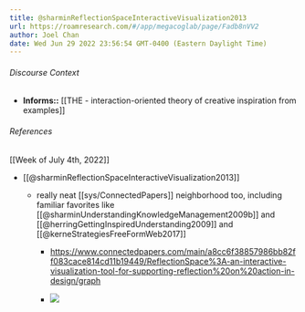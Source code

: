 ```yaml
---
title: @sharminReflectionSpaceInteractiveVisualization2013
url: https://roamresearch.com/#/app/megacoglab/page/Fadb8nVV2
author: Joel Chan
date: Wed Jun 29 2022 23:56:54 GMT-0400 (Eastern Daylight Time)
---
```




###### Discourse Context

- **Informs::** [[THE - interaction-oriented theory of creative inspiration from examples]]

###### References

[[Week of July 4th, 2022]]

- [[@sharminReflectionSpaceInteractiveVisualization2013]]

    - really neat [[sys/ConnectedPapers]] neighborhood too, including familiar favorites like [[@sharminUnderstandingKnowledgeManagement2009b]] and [[@herringGettingInspiredUnderstanding2009]] and [[@kerneStrategiesFreeFormWeb2017]]

        - https://www.connectedpapers.com/main/a8cc6f38857986bb82ff083cace814cd11b19449/ReflectionSpace%3A-an-interactive-visualization-tool-for-supporting-reflection%20on%20action-in-design/graph

        - ![](https://firebasestorage.googleapis.com/v0/b/firescript-577a2.appspot.com/o/imgs%2Fapp%2Fmegacoglab%2Fk7ZbZ1_9Uv.57.47.gif?alt=media&token=11a6a742-96da-454f-b25b-111834e9bd55)
